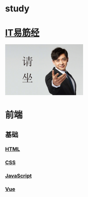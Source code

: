 # study
# [IT易筋经](https://www.processon.com/mindmap/64b8a8722d4d526657c88618)
<img src="./pictures/请坐.jpg" alt="image" style="width:50%;" />

# 前端
## 基础
### [HTML](./front/html/html.md)
### [CSS](./front/css/css.md)
### [JavaScript](./front/javascript/javascript.md)
### [Vue](./front/vue/Vue.md)